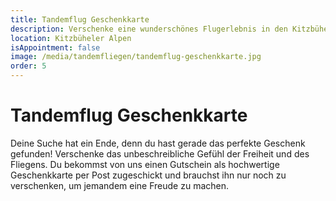 ```yaml
---
title: Tandemflug Geschenkkarte
description: Verschenke eine wunderschönes Flugerlebnis in den Kitzbüheler Alpen als Geschenkkarte.
location: Kitzbüheler Alpen
isAppointment: false
image: /media/tandemfliegen/tandemflug-geschenkkarte.jpg
order: 5
---
```


# Tandemflug Geschenkkarte

Deine Suche hat ein Ende, denn du hast gerade das perfekte Geschenk gefunden! Verschenke das unbeschreibliche Gefühl der Freiheit und des Fliegens. Du bekommst von uns einen Gutschein als hochwertige Geschenkkarte per Post zugeschickt und brauchst ihn nur noch zu verschenken, um jemandem eine Freude zu machen. 
